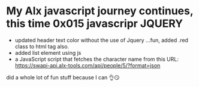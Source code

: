 # My Alx javascript journey continues, this time 0x015 javascripr JQUERY

- updated header text color without the use of Jquery ...fun, added .red class to html tag also.
- added list element using js
-  a JavaScript script that fetches the character name from this URL: https://swapi-api.alx-tools.com/api/people/5/?format=json


did a whole lot of fun stuff because I can 👌😏

